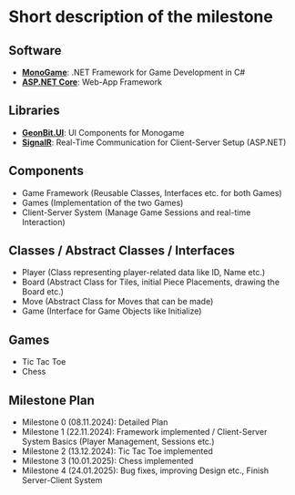 # Short description of the milestone #

## Software ##
- [**MonoGame**](https://monogame.net/): .NET Framework for Game Development in C#
- [**ASP.NET Core**](https://dotnet.microsoft.com/en-us/learn/aspnet/blazor-tutorial/intro): Web-App Framework

## Libraries ##
- [**GeonBit.UI**](https://github.com/RonenNess/GeonBit.UI): UI Components for Monogame
- [**SignalR**](https://learn.microsoft.com/de-de/aspnet/core/tutorials/signalr?view=aspnetcore-8.0&WT.mc_id=dotnet-35129-website&tabs=visual-studio): Real-Time Communication for Client-Server Setup (ASP.NET)

## Components ##
- Game Framework (Reusable Classes, Interfaces etc. for both Games)
- Games (Implementation of the two Games)
- Client-Server System (Manage Game Sessions and real-time Interaction)

## Classes / Abstract Classes / Interfaces ##
- Player (Class representing player-related data like ID, Name etc.)
- Board (Abstract Class for Tiles, initial Piece Placements, drawing the Board etc.)
- Move (Abstract Class for Moves that can be made)
- Game (Interface for Game Objects like Initialize)

## Games ##
- Tic Tac Toe
- Chess

## Milestone Plan ##
- Milestone 0 (08.11.2024): Detailed Plan
- Milestone 1 (22.11.2024): Framework implemented / Client-Server System Basics (Player Management, Sessions etc.)
- Milestone 2 (13.12.2024): Tic Tac Toe implemented
- Milestone 3 (10.01.2025): Chess implemented
- Milestone 4 (24.01.2025): Bug fixes, improving Design etc., Finish Server-Client System
